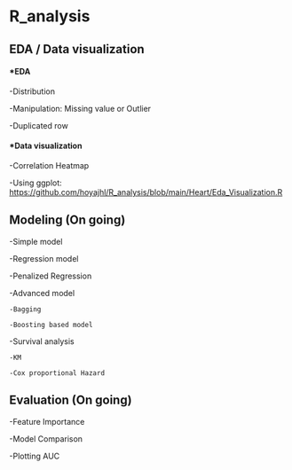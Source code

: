 # R_analysis
## EDA / Data visualization

#### *EDA

-Distribution 

-Manipulation: Missing value or Outlier

-Duplicated row

#### *Data visualization

-Correlation Heatmap

-Using ggplot: 
https://github.com/hoyajhl/R_analysis/blob/main/Heart/Eda_Visualization.R

## Modeling (On going)

-Simple model 

-Regression model

-Penalized Regression

-Advanced model 
    
    -Bagging
    
    -Boosting based model

-Survival analysis
  
    -KM
    
    -Cox proportional Hazard

## Evaluation (On going)

-Feature Importance 

-Model Comparison

-Plotting AUC 
